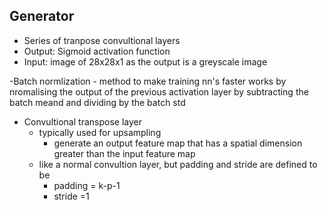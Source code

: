 ## Generator
- Series of tranpose convultional layers
- Output: Sigmoid activation function
- Input: image of 28x28x1 as the output is a greyscale image


-Batch normlization
    - method to make training nn's faster
    works by nromalising the output of the previous activation layer by subtracting the batch meand and dividing by the batch std


- Convultional transpose layer
    - typically used for upsampling
        - generate an output feature map that has a spatial dimension greater than the input feature map
    - like a normal convultion layer, but padding and stride are defined to be
        - padding = k-p-1
        - stride =1



